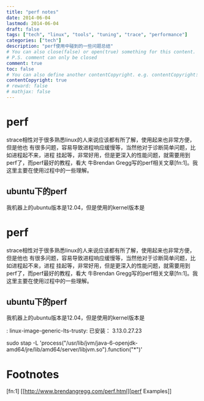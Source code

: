 ```yaml
---
title: "perf notes"
date: 2014-06-04
lastmod: 2014-06-04
draft: false
tags: ["tech", "linux", "tools", "tuning", "trace", "performance"]
categories: ["tech"]
description: "perf使用中碰到的一些问题总结"
# You can also close(false) or open(true) something for this content.
# P.S. comment can only be closed
comment: true
toc: false
# You can also define another contentCopyright. e.g. contentCopyright: "This is another copyright."
contentCopyright: true
# reward: false
# mathjax: false
---
```


# perf

strace相性对于很多熟悉linux的人来说应该都有所了解，使用起来也非常方便，但是他也
有很多问题，容易导致进程响应缓慢等，当然他对于诊断简单问题，比如进程起不来，进程
挂起等，非常好用，但是更深入的性能问题，就需要用到perf了，而perf最好的教程，看大
牛Brendan Gregg写的perf相关文章[fn:1]。我这里主要在使用过程中的一些理解。

## ubuntu下的perf
我机器上的ubuntu版本是12.04，但是使用的kernel版本是

# perf

strace相性对于很多熟悉linux的人来说应该都有所了解，使用起来也非常方便，但是他也
有很多问题，容易导致进程响应缓慢等，当然他对于诊断简单问题，比如进程起不来，进程
挂起等，非常好用，但是更深入的性能问题，就需要用到perf了，而perf最好的教程，看大
牛Brendan Gregg写的perf相关文章[fn:1]。我这里主要在使用过程中的一些理解。

## ubuntu下的perf
我机器上的ubuntu版本是12.04，但是使用的kernel版本是

: linux-image-generic-lts-trusty: 已安装：  3.13.0.27.23

sudo stap -L 'process("/usr/lib/jvm/java-6-openjdk-amd64/jre/lib/amd64/server/libjvm.so").function("*")'

# Footnotes

[fn:1] [[http://www.brendangregg.com/perf.html][perf Examples]]

